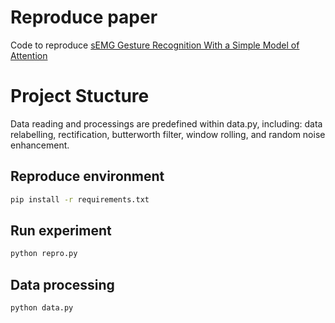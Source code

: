 # Reproduce paper

Code to reproduce [sEMG Gesture Recognition With a Simple Model of Attention](http://proceedings.mlr.press/v136/josephs20a)

# Project Stucture

Data reading and processings are predefined within data.py, including: data relabelling, rectification, butterworth filter, window rolling, and random noise enhancement.


## Reproduce environment

```bash
pip install -r requirements.txt
```

## Run experiment

```bash
python repro.py
```
## Data processing

```bash
python data.py
```
